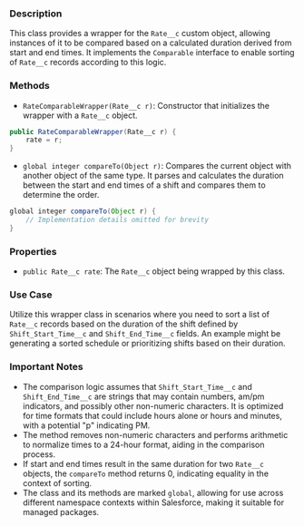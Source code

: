 ### Description
This class provides a wrapper for the `Rate__c` custom object, allowing instances of it to be compared based on a calculated duration derived from start and end times. It implements the `Comparable` interface to enable sorting of `Rate__c` records according to this logic.

### Methods
- `RateComparableWrapper(Rate__c r)`: Constructor that initializes the wrapper with a `Rate__c` object.
  
```java
public RateComparableWrapper(Rate__c r) {
    rate = r;
}
```

- `global integer compareTo(Object r)`: Compares the current object with another object of the same type. It parses and calculates the duration between the start and end times of a shift and compares them to determine the order.

```java
global integer compareTo(Object r) {
    // Implementation details omitted for brevity
}
```

### Properties
- `public Rate__c rate`: The `Rate__c` object being wrapped by this class.

### Use Case
Utilize this wrapper class in scenarios where you need to sort a list of `Rate__c` records based on the duration of the shift defined by `Shift_Start_Time__c` and `Shift_End_Time__c` fields. An example might be generating a sorted schedule or prioritizing shifts based on their duration.

### Important Notes
- The comparison logic assumes that `Shift_Start_Time__c` and `Shift_End_Time__c` are strings that may contain numbers, am/pm indicators, and possibly other non-numeric characters. It is optimized for time formats that could include hours alone or hours and minutes, with a potential "p" indicating PM.
- The method removes non-numeric characters and performs arithmetic to normalize times to a 24-hour format, aiding in the comparison process.
- If start and end times result in the same duration for two `Rate__c` objects, the `compareTo` method returns 0, indicating equality in the context of sorting.
- The class and its methods are marked `global`, allowing for use across different namespace contexts within Salesforce, making it suitable for managed packages.